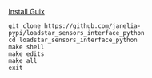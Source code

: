 [Install Guix](https://guix.gnu.org/manual/en/html_node/Binary-Installation.html)

```shell
git clone https://github.com/janelia-pypi/loadstar_sensors_interface_python
cd loadstar_sensors_interface_python
make shell
make edits
make all
exit
```
